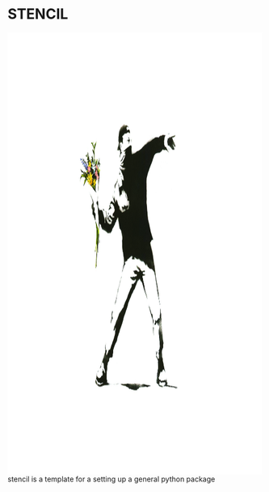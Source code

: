 STENCIL
=====================================================================================================

<img align="right" src="docs/stencil.jpeg" height="875" width="1400">

stencil is a template for a setting up a general python package

